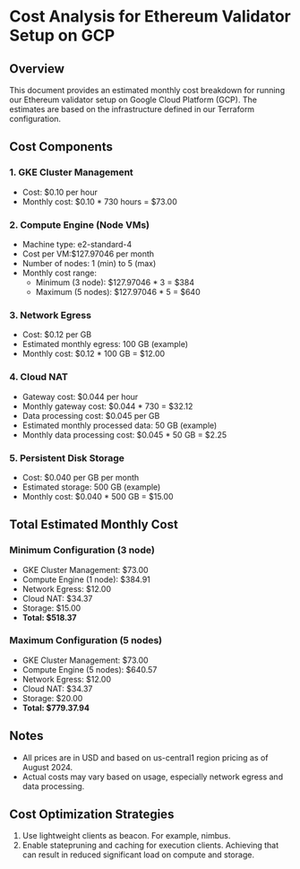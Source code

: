 # Cost Analysis for Ethereum Validator Setup on GCP

## Overview
This document provides an estimated monthly cost breakdown for running our Ethereum validator setup on Google Cloud Platform (GCP). The estimates are based on the infrastructure defined in our Terraform configuration.

## Cost Components

### 1. GKE Cluster Management
- Cost: $0.10 per hour
- Monthly cost: $0.10 * 730 hours = $73.00

### 2. Compute Engine (Node VMs)
- Machine type: e2-standard-4
- Cost per VM:$127.97046 per month
- Number of nodes: 1 (min) to 5 (max)
- Monthly cost range: 
  - Minimum (3 node): $127.97046 * 3 = $384
  - Maximum (5 nodes): $127.97046 * 5 = $640

### 3. Network Egress
- Cost: $0.12 per GB
- Estimated monthly egress: 100 GB (example)
- Monthly cost: $0.12 * 100 GB = $12.00

### 4. Cloud NAT
- Gateway cost: $0.044 per hour
- Monthly gateway cost: $0.044 * 730 = $32.12
- Data processing cost: $0.045 per GB
- Estimated monthly processed data: 50 GB (example)
- Monthly data processing cost: $0.045 * 50 GB = $2.25

### 5. Persistent Disk Storage
- Cost: $0.040 per GB per month
- Estimated storage: 500 GB (example)
- Monthly cost: $0.040 * 500 GB = $15.00

## Total Estimated Monthly Cost

### Minimum Configuration (3 node)
- GKE Cluster Management: $73.00
- Compute Engine (1 node): $384.91
- Network Egress: $12.00
- Cloud NAT: $34.37
- Storage: $15.00
- **Total: $518.37**

### Maximum Configuration (5 nodes)
- GKE Cluster Management: $73.00
- Compute Engine (5 nodes): $640.57
- Network Egress: $12.00
- Cloud NAT: $34.37
- Storage: $20.00
- **Total: $779.37.94**

## Notes
- All prices are in USD and based on us-central1 region pricing as of August 2024.
- Actual costs may vary based on usage, especially network egress and data processing.

## Cost Optimization Strategies
1. Use lightweight clients as beacon. For example, nimbus. 
2. Enable statepruning and caching for execution clients. Achieving that can result in reduced significant load on compute and storage. 
